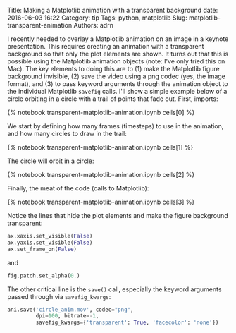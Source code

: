 Title: Making a Matplotlib animation with a transparent background
date: 2016-06-03 16:22
Category: tip
Tags: python, matplotlib
Slug: matplotlib-transparent-animation
Authors: adrn

I recently needed to overlay a Matplotlib animation on an image in a keynote presentation. This
requires creating an animation with a transparent background so that only the plot elements are
shown. It turns out that this is possible using the Matplotlib animation objects (note: I've only
tried this on Mac). The key elements to doing this are to (1) make the Matplotlib figure background
invisible, (2) save the video using a png codec (yes, the image format), and (3) to pass keyword
arguments through the animation object to the individual Matplotlib `savefig` calls. I'll show a
simple example below of a circle orbiting in a circle with a trail of points that fade out. First,
imports:

{% notebook transparent-matplotlib-animation.ipynb cells[0] %}

We start by defining how many frames (timesteps) to use in the animation, and how many circles to
draw in the trail:

{% notebook transparent-matplotlib-animation.ipynb cells[1] %}

The circle will orbit in a circle:

{% notebook transparent-matplotlib-animation.ipynb cells[2] %}

Finally, the meat of the code (calls to Matplotlib):

{% notebook transparent-matplotlib-animation.ipynb cells[3] %}

Notice the lines that hide the plot elements and make the figure background transparent:

```python
ax.xaxis.set_visible(False)
ax.yaxis.set_visible(False)
ax.set_frame_on(False)
```

and

```python
fig.patch.set_alpha(0.)
```

The other critical line is the `save()` call, especially the keyword arguments passed through via
`savefig_kwargs`:

```python
ani.save('circle_anim.mov', codec="png",
         dpi=100, bitrate=-1,
         savefig_kwargs={'transparent': True, 'facecolor': 'none'})
```
